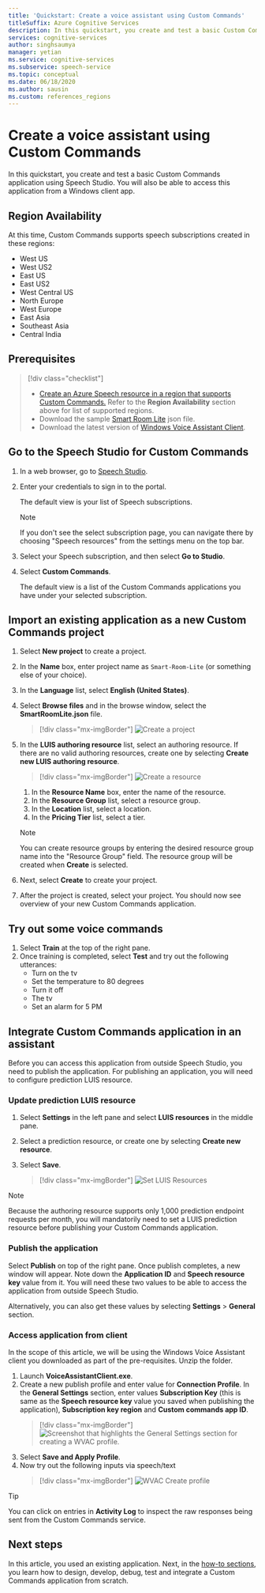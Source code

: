 ```yaml
---
title: 'Quickstart: Create a voice assistant using Custom Commands'
titleSuffix: Azure Cognitive Services
description: In this quickstart, you create and test a basic Custom Commands application using Speech Studio. 
services: cognitive-services
author: singhsaumya
manager: yetian
ms.service: cognitive-services
ms.subservice: speech-service
ms.topic: conceptual
ms.date: 06/18/2020
ms.author: sausin
ms.custom: references_regions
---
```




# Create a voice assistant using Custom Commands

In this quickstart, you create and test a basic Custom Commands application using Speech Studio. You will also be able to access this application from a Windows client app.

## Region Availability
At this time, Custom Commands supports speech subscriptions created in these regions:
* West US
* West US2
* East US
* East US2
* West Central US
* North Europe
* West Europe
* East Asia
* Southeast Asia
* Central India

## Prerequisites

> [!div class="checklist"]
> * <a href="https://ms.portal.azure.com/#create/Microsoft.CognitiveServicesSpeechServices" target="_blank">Create an Azure Speech resource in a region that supports Custom Commands.<span class="docon docon-navigate-external x-hidden-focus"></span></a> Refer to the **Region Availability** section above for list of supported regions.
> * Download the sample
[Smart Room Lite](https://aka.ms/speech/cc-quickstart) json file.
> * Download the latest version of [Windows Voice Assistant Client](https://aka.ms/speech/va-samples-wvac).

## Go to the Speech Studio for Custom Commands

1. In a web browser, go to [Speech Studio](https://speech.microsoft.com/).
1. Enter your credentials to sign in to the portal.

   The default view is your list of Speech subscriptions.
   > [!NOTE]
   > If you don't see the select subscription page, you can navigate there by choosing "Speech resources" from the settings menu on the top bar.

1. Select your Speech subscription, and then select **Go to Studio**.
1. Select **Custom Commands**.

   The default view is a list of the Custom Commands applications you have under your selected subscription.

## Import an existing application as a new Custom Commands project

1. Select **New project** to create a project.

1. In the **Name** box, enter project name as `Smart-Room-Lite` (or something else of your choice).
1. In the **Language** list, select **English (United States)**.
1. Select **Browse files** and in the browse window, select the **SmartRoomLite.json** file.

    > [!div class="mx-imgBorder"]
    > ![Create a project](media/custom-commands/import-project.png)

1.  In the **LUIS authoring resource** list, select an authoring resource. If there are no valid authoring resources,    create one by selecting  **Create new LUIS authoring resource**.

    > [!div class="mx-imgBorder"]
    > ![Create a resource](media/custom-commands/create-new-luis-resource.png)
    
    
    1. In the **Resource Name** box, enter the name of the resource.
    1. In the **Resource Group** list, select a resource group.
    1. In the **Location** list, select a location.
    1. In the **Pricing Tier** list, select a tier.
    
    
    > [!NOTE]
    > You can create resource groups by entering the desired resource group name into the "Resource Group" field. The resource group will be created when **Create** is selected.


1. Next, select **Create** to create your project.
1. After the project is created, select your project.
You should now see overview of your new Custom Commands application.

## Try out some voice commands
1. Select **Train** at the top of the right pane.
1. Once training is completed, select **Test** and try out the following utterances:
    - Turn on the tv
    - Set the temperature to 80 degrees
    - Turn it off
    - The tv
    - Set an alarm for 5 PM

## Integrate Custom Commands application in an assistant
Before you can access this application from outside Speech Studio, you need to publish the application. For publishing an application, you will need to configure prediction LUIS resource.  

### Update prediction LUIS resource


1. Select **Settings** in the left pane and select  **LUIS resources** in the middle pane.
1. Select a prediction resource, or create one by selecting **Create new resource**.
1. Select **Save**.
    
    > [!div class="mx-imgBorder"]
    > ![Set LUIS Resources](media/custom-commands/set-luis-resources.png)

> [!NOTE]
> Because the authoring resource supports only 1,000 prediction endpoint requests per month, you will mandatorily need to set a LUIS prediction resource before publishing your Custom Commands application.

### Publish the application

Select  **Publish** on top of the right pane. Once publish completes, a new window will appear. Note down the **Application ID** and **Speech resource key** value from it. You will need these two values to be able to access the application from outside Speech Studio.

Alternatively, you can also get these values by selecting **Settings** > **General** section.

### Access application from client

In the scope of this article, we will be using the Windows Voice Assistant client you downloaded as part of the pre-requisites. Unzip the folder.
1. Launch **VoiceAssistantClient.exe**.
1. Create a new publish profile and enter value for **Connection Profile**. In the **General Settings** section, enter values **Subscription Key** (this is same as the **Speech resource key** value you saved when publishing the application), **Subscription key region** and **Custom commands app ID**.
    > [!div class="mx-imgBorder"]
    > ![Screenshot that highlights the General Settings section for creating a WVAC profile.](media/custom-commands/create-profile.png)
1. Select **Save and Apply Profile**.
1. Now try out the following inputs via speech/text
    > [!div class="mx-imgBorder"]
    > ![WVAC Create profile](media/custom-commands/conversation.png)


> [!TIP]
> You can click on entries in **Activity Log** to inspect the raw responses being sent from the Custom Commands service.

## Next steps

In this article, you used an existing application. Next, in the [how-to sections](./how-to-develop-custom-commands-application.md), you learn how to design, develop, debug, test and integrate a Custom Commands application from scratch.